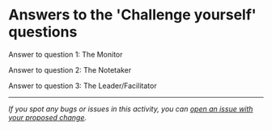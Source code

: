# Answers to the 'Challenge yourself' questions

Answer to question 1: The Monitor

Answer to question 2: The Notetaker

Answer to question 3: The Leader/Facilitator


------

_If you spot any bugs or issues in this activity, you can [open an issue with your proposed change](https://github.com/microverseinc/curriculum-transversal-skills/blob/main/git-github/articles/open_issue.md)._
